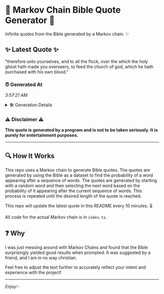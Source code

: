 # 📖 Markov Chain Bible Quote Generator 📖

Infinite quotes from the Bible generated by a Markov chain. ✨

## ✨ Latest Quote ✨
"therefore unto yourselves, and to all the flock, over the which the holy ghost hath made you overseers, to feed the church of god, which he hath purchased with his own blood."

### ⏰ Generated At
*3:57:21 AM*

<details>
    <summary>🛠️ Generation Details</summary>
    <p>
        <strong>🌱 Seed:</strong> therefore<br>
        <strong>🔄 Iterations:</strong> 31<br>
        <strong>📜 Context History:</strong><br>[ therefore ]: unto<br>[ therefore, unto ]: yourselves,<br>[ therefore, unto, yourselves, ]: and<br>[ therefore, unto, yourselves,, and ]: to<br>[ therefore, unto, yourselves,, and, to ]: all<br>[ therefore, unto, yourselves,, and, to, all ]: the<br>[ unto, yourselves,, and, to, all, the ]: flock,<br>[ yourselves,, and, to, all, the, flock, ]: over<br>[ and, to, all, the, flock,, over ]: the<br>[ to, all, the, flock,, over, the ]: which<br>[ all, the, flock,, over, the, which ]: the<br>[ the, flock,, over, the, which, the ]: holy<br>[ flock,, over, the, which, the, holy ]: ghost<br>[ over, the, which, the, holy, ghost ]: hath<br>[ the, which, the, holy, ghost, hath ]: made<br>[ which, the, holy, ghost, hath, made ]: you<br>[ the, holy, ghost, hath, made, you ]: overseers,<br>[ holy, ghost, hath, made, you, overseers, ]: to<br>[ ghost, hath, made, you, overseers,, to ]: feed<br>[ hath, made, you, overseers,, to, feed ]: the<br>[ made, you, overseers,, to, feed, the ]: church<br>[ you, overseers,, to, feed, the, church ]: of<br>[ overseers,, to, feed, the, church, of ]: god,<br>[ to, feed, the, church, of, god, ]: which<br>[ feed, the, church, of, god,, which ]: he<br>[ the, church, of, god,, which, he ]: hath<br>[ church, of, god,, which, he, hath ]: purchased<br>[ of, god,, which, he, hath, purchased ]: with<br>[ god,, which, he, hath, purchased, with ]: his<br>[ which, he, hath, purchased, with, his ]: own<br>[ he, hath, purchased, with, his, own ]: blood.<br>
    </p>
</details>

### ⚠️ Disclaimer ⚠️
**This quote is generated by a program and is not to be taken seriously. It is purely for entertainment purposes.**

---

## 🔍 How It Works

This repo uses a Markov chain to generate Bible quotes. The quotes are generated by using the Bible as a dataset to find the probability of a word appearing after a sequence of words. The quotes are generated by starting with a random word and then selecting the next word based on the probability of it appearing after the current sequence of words. This process is repeated until the desired length of the quote is reached.

This repo will update the latest quote in this README every 10 minutes. ⏳

All code for the actual Markov chain is in `index.ts`.

## ❓ Why

I was just messing around with Markov Chains and found that the Bible surprisingly yielded good results when prompted. 
It was suggested by a friend, and I am in no way christian.

Feel free to adjust the text further to accurately reflect your intent and experience with the project!

---

*Enjoy*✨
